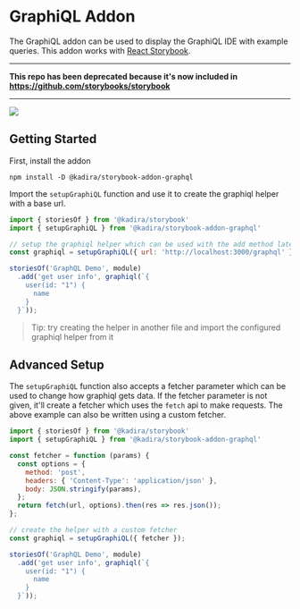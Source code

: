 # GraphiQL Addon

The GraphiQL addon can be used to display the GraphiQL IDE with example queries. This addon works with [React Storybook](https://github.com/kadirahq/react-storybook).

--- 

**This repo has been deprecated because it's now included in https://github.com/storybooks/storybook**

---

![](docs/screenshot.png)

## Getting Started

First, install the addon

```shell
npm install -D @kadira/storybook-addon-graphql
```

Import the `setupGraphiQL` function and use it to create the graphiql helper with a base url.

```js
import { storiesOf } from '@kadira/storybook'
import { setupGraphiQL } from '@kadira/storybook-addon-graphql'

// setup the graphiql helper which can be used with the add method later
const graphiql = setupGraphiQL({ url: 'http://localhost:3000/graphql' });

storiesOf('GraphQL Demo', module)
  .add('get user info', graphiql(`{
    user(id: "1") {
      name
    }
  }`));
```

> Tip: try creating the helper in another file and import the configured graphiql helper from it

## Advanced Setup

The `setupGraphiQL` function also accepts a fetcher parameter which can be used to change how graphiql gets data. If the fetcher parameter is not given, it'll create a fetcher which uses the `fetch` api to make requests. The above example can also be written using a custom fetcher.

```js
import { storiesOf } from '@kadira/storybook'
import { setupGraphiQL } from '@kadira/storybook-addon-graphql'

const fetcher = function (params) {
  const options = {
    method: 'post',
    headers: { 'Content-Type': 'application/json' },
    body: JSON.stringify(params),
  };
  return fetch(url, options).then(res => res.json());
};

// create the helper with a custom fetcher
const graphiql = setupGraphiQL({ fetcher });

storiesOf('GraphQL Demo', module)
  .add('get user info', graphiql(`{
    user(id: "1") {
      name
    }
  }`));
```
